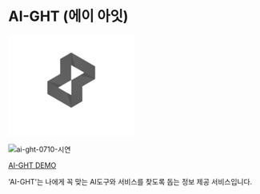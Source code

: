 # AI-GHT (에이 아잇)
<img src=./brandsrc/logo/C8AI_alt_2_notxt.png width=50%>

![ai-ght-0710-시연](https://github.com/ABizCho/CMD8-AIght/assets/65459616/75093f7a-10af-4caa-8e0d-9f05f109c1ac)

[AI-GHT DEMO](https://ai-ght.com/)

'AI-GHT'는 나에게 꼭 맞는 AI도구와 서비스를 찾도록 돕는 정보 제공 서비스입니다.
